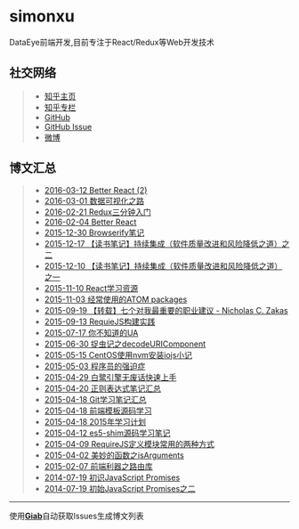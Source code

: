 # simonxu

DataEye前端开发,目前专注于React/Redux等Web开发技术

## 社交网络

> * [知乎主页](https://www.zhihu.com/people/reduxis)
> * [知乎专栏](http://zhuanlan.zhihu.com/reduixs)
> * [GitHub](https://github.com/simongfxu)
> * [GitHub Issue](https://github.com/simongfxu/simongfxu.github.com/issues)
> * [微博](http://www.weibo.com/xugaofan/)

## 博文汇总

<!--giab:issue_list_start-->

> * [2016-03-12  Better React (2)](https://github.com/simongfxu/simongfxu.github.com/issues/31)
> * [2016-03-01  数据可视化之路](https://github.com/simongfxu/simongfxu.github.com/issues/30)
> * [2016-02-21  Redux三分钟入门](https://github.com/simongfxu/simongfxu.github.com/issues/29)
> * [2016-02-04  Better React](https://github.com/simongfxu/simongfxu.github.com/issues/28)
> * [2015-12-30  Browserify笔记](https://github.com/simongfxu/simongfxu.github.com/issues/27)
> * [2015-12-17  【读书笔记】持续集成（软件质量改进和风险降低之道）之二](https://github.com/simongfxu/simongfxu.github.com/issues/26)
> * [2015-12-10  【读书笔记】持续集成（软件质量改进和风险降低之道）之一](https://github.com/simongfxu/simongfxu.github.com/issues/25)
> * [2015-11-10  React学习资源](https://github.com/simongfxu/simongfxu.github.com/issues/21)
> * [2015-11-03  经常使用的ATOM packages](https://github.com/simongfxu/simongfxu.github.com/issues/20)
> * [2015-09-19  【转载】七个对我最重要的职业建议 - Nicholas C. Zakas ](https://github.com/simongfxu/simongfxu.github.com/issues/19)
> * [2015-09-13  RequieJS构建实践](https://github.com/simongfxu/simongfxu.github.com/issues/18)
> * [2015-07-17  你不知道的UA](https://github.com/simongfxu/simongfxu.github.com/issues/15)
> * [2015-06-30  捉虫记之decodeURIComponent](https://github.com/simongfxu/simongfxu.github.com/issues/14)
> * [2015-05-15  CentOS使用nvm安装iojs小记](https://github.com/simongfxu/simongfxu.github.com/issues/13)
> * [2015-05-03  程序员的强迫症](https://github.com/simongfxu/simongfxu.github.com/issues/12)
> * [2015-04-29  白鹭引擎无废话快速上手](https://github.com/simongfxu/simongfxu.github.com/issues/11)
> * [2015-04-20  正则表达式笔记汇总](https://github.com/simongfxu/simongfxu.github.com/issues/10)
> * [2015-04-18  Git学习笔记汇总](https://github.com/simongfxu/simongfxu.github.com/issues/9)
> * [2015-04-18  前端模板源码学习](https://github.com/simongfxu/simongfxu.github.com/issues/8)
> * [2015-04-18  2015年学习计划](https://github.com/simongfxu/simongfxu.github.com/issues/7)
> * [2015-04-12  es5-shim源码学习笔记](https://github.com/simongfxu/simongfxu.github.com/issues/6)
> * [2015-04-09  RequireJS定义模块常用的两种方式](https://github.com/simongfxu/simongfxu.github.com/issues/5)
> * [2015-04-02  美妙的函数之isArguments](https://github.com/simongfxu/simongfxu.github.com/issues/4)
> * [2015-02-07  前端利器之路由库](https://github.com/simongfxu/simongfxu.github.com/issues/3)
> * [2014-07-19  初识JavaScript Promises](https://github.com/simongfxu/simongfxu.github.com/issues/2)
> * [2014-07-19  初始JavaScript Promises之二](https://github.com/simongfxu/simongfxu.github.com/issues/1)

<!--giab:issue_list_end-->

--------
使用[**Giab**](https://github.com/simongfxu/giab)自动获取Issues生成博文列表
